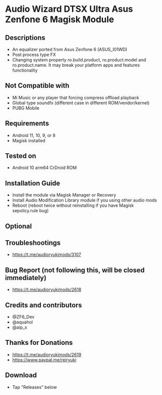 # Audio Wizard DTSX Ultra Asus Zenfone 6 Magisk Module

## Descriptions
- An equalizer ported from Asus Zenfone 6 (ASUS_I01WD)
- Post process type FX
- Changing system property ro.build.product, ro.product.model and ro.product.name. It may break your platform apps and features functionality

## Not Compatible with
- Mi Music or any player that forcing compress offload playback
- Global type soundfx (different case in different ROM/vendor/kernel)
- PUBG Mobile

## Requirements
- Android 11, 10, 9, or 8
- Magisk installed

## Tested on
- Android 10 arm64 CrDroid ROM

## Installation Guide
- Install the module via Magisk Manager or Recovery
- Install Audio Modification Library module if you using other audio mods
- Reboot (reboot twice without reinstalling if you have Magisk sepolicy.rule bug)

## Optional

## Troubleshootings
- https://t.me/audioryukimods/3107

## Bug Report (not following this, will be closed immediately)
- https://t.me/audioryukimods/2618

## Credits and contributors
- @ZF6_Dev
- @aquahol
- @aip_x

## Thanks for Donations
- https://t.me/audioryukimods/2619
- https://www.paypal.me/reiryuki

## Download
- Tap "Releases" below
